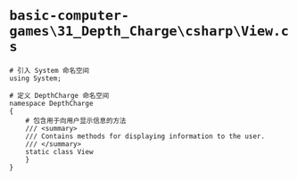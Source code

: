 # `basic-computer-games\31_Depth_Charge\csharp\View.cs`

```
# 引入 System 命名空间
using System;

# 定义 DepthCharge 命名空间
namespace DepthCharge
{
    # 包含用于向用户显示信息的方法
    /// <summary>
    /// Contains methods for displaying information to the user.
    /// </summary>
    static class View
    }
}
```